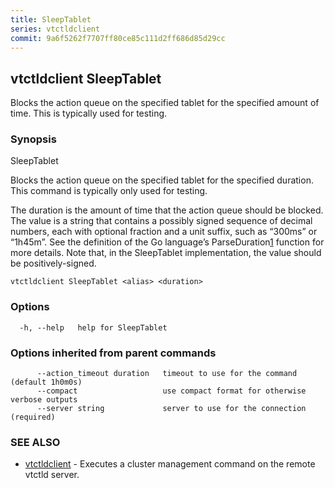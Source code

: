```yaml
---
title: SleepTablet
series: vtctldclient
commit: 9a6f5262f7707ff80ce85c111d2ff686d85d29cc
---
```

## vtctldclient SleepTablet

Blocks the action queue on the specified tablet for the specified amount of time. This is typically used for testing.

### Synopsis

SleepTablet <alias> <duration>

Blocks the action queue on the specified tablet for the specified duration.
This command is typically only used for testing.
		
The duration is the amount of time that the action queue should be blocked.
The value is a string that contains a possibly signed sequence of decimal numbers,
each with optional fraction and a unit suffix, such as “300ms” or “1h45m”.
See the definition of the Go language’s ParseDuration[1] function for more details.
Note that, in the SleepTablet implementation, the value should be positively-signed.

[1]: https://pkg.go.dev/time#ParseDuration


```
vtctldclient SleepTablet <alias> <duration>
```

### Options

```
  -h, --help   help for SleepTablet
```

### Options inherited from parent commands

```
      --action_timeout duration   timeout to use for the command (default 1h0m0s)
      --compact                   use compact format for otherwise verbose outputs
      --server string             server to use for the connection (required)
```

### SEE ALSO

* [vtctldclient](../)	 - Executes a cluster management command on the remote vtctld server.

